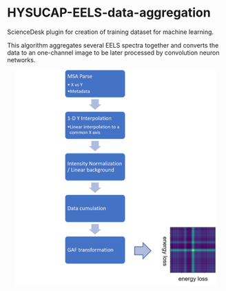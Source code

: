 # HYSUCAP-EELS-data-aggregation

ScienceDesk plugin for creation of training dataset for machine learning.

This algorithm aggregates several EELS spectra together and converts the data to an one-channel image to be later processed by convolution neuron networks.

<p align="center">
<img src=EELS_DATA_AGG.png height=500px >
</p>